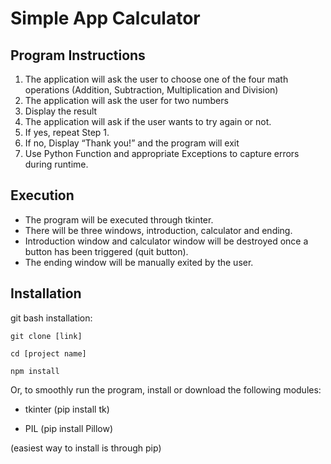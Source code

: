 # Simple App Calculator

## Program Instructions
1. The application will ask the user to choose one of the four math operations (Addition, Subtraction, Multiplication and Division)
2. The application will ask the user for two numbers
3. Display the result
4. The application will ask if the user wants to try again or not.
5. If yes, repeat Step 1.
6. If no, Display “Thank you!” and the program will exit 
7. Use Python Function and appropriate Exceptions to capture errors during runtime.

## Execution
  * The program will be executed through tkinter.
  * There will be three windows, introduction, calculator and ending.
  * Introduction window and calculator window will be destroyed once a button has been triggered (quit button).
  * The ending window will be manually exited by the user.
  
## Installation
git bash installation:

    git clone [link]

    cd [project name]

    npm install
Or, to smoothly run the program, install or download the following modules:

  * tkinter (pip install tk)
  
  * PIL (pip install Pillow) 

(easiest way to install is through pip)
